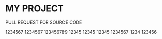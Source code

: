 # MY PROJECT 

PULL REQUEST FOR SOURCE CODE 

1234567
1234567
123456789
12345
12345
12345
1234567
1234
123456
